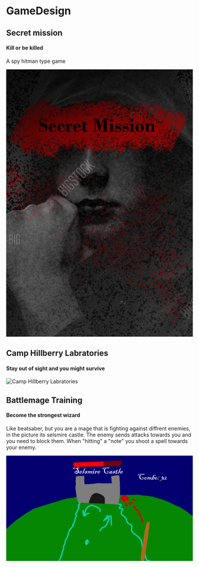 # GameDesign

## Secret mission
#### Kill or be killed
A spy hitman type game

![Secret Mission](https://github.com/Rasmuswinterhag/GameDesign/blob/main/Secret%20Mission.png)

## Camp Hillberry Labratories
#### Stay out of sight and you might survive

![Camp Hillberry Labratories](docs/Camp%20Hillberry%20Labratories.png)

## Battlemage Training
#### Become the strongest wizard
Like beatsaber, but you are a mage that is fighting against diffrent enemies, in the picture its selsmire castle.
The enemy sends attacks towards you and you need to block them. When "hitting" a "note" you shoot a spell towards your enemy.

![Battlemage Training](https://github.com/Rasmuswinterhag/GameDesign/blob/main/Battle%20MageTraining.png)
